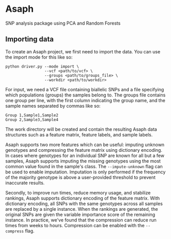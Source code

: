 # Asaph
SNP analysis package using PCA and Random Forests

## Importing data
To create an Asaph project, we first need to import the data.  You can use the import mode for this like so:

    python driver.py --mode import \
                     --vcf <path/to/vcf> \
                     --groups <path/to/groups_file> \
                     --workdir <path/to/workdir> 

For input, we need a VCF file containing biallelic SNPs and a file specifying which populations (groups) the samples belong to.  The groups file contains one group per line, with the first column indicating the group name, and the sample names separated by commas like so:

    Group 1,Sample1,Sample2
    Group 2,Sample3,Sample4

The work directory will be created and contain the resulting Asaph data structures such as a feature matrix, feature labels, and sample labels.

Asaph supports two more features which can be useful: imputing unknown genotypes and compressing the feature matrix using dictionary encoding.  In cases where genotypes for an individual SNP are known for all but a few samples, Asaph supports imputing the missing genotypes using the most common value found in the sample's class.  The `--impute-unknown` flag can be used to enable imputation.  Imputation is only performed if the frequency of the majority genotype is above a user-provided threshold to prevent inaccurate results.

Secondly, to improve run times, reduce memory usage, and stabilize rankings, Asaph supports dictionary encoding of the feature matrix.  With dictionary encoding, all SNPs with the same genotypes across all samples are replaced by a single instance.  When the rankings are generated, the original SNPs are given the variable importance score of the remaining instance.  In practice, we've found that the compression can reduce run times from weeks to hours.  Compression can be enabled with the `--compress` flag.



  
